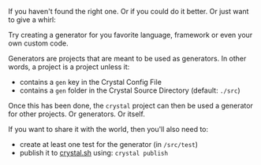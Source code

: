 If you haven't found the right one. Or if you could do it better. Or just want to give a whirl:

Try creating a generator for you favorite language, framework or even your own custom code.

Generators are projects that are meant to be used as generators. In other words, a project is a project unless it:

- contains a `gen` key in the Crystal Config File
- contains a `gen` folder in the Crystal Source Directory (default: `./src`)

Once this has been done, the `crystal` project can then be used a generator for other projects. Or generators. Or itself.

If you want to share it with the world, then you'll also need to:

- create at least one test for the generator (in `/src/test`)
- publish it to [crystal.sh](http://crystal.sh) using: `crystal publish`